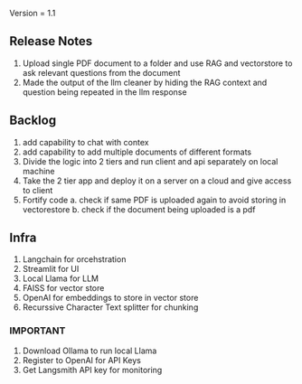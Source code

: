 Version = 1.1

## Release Notes


1. Upload single PDF document to a folder and use RAG and vectorstore to ask relevant questions from the document
2. Made the output of the llm cleaner by hiding the RAG context and question being repeated in the llm response



## Backlog
1. add capability to chat with contex
2. add capability to add multiple documents of different formats 
3. Divide the logic into 2 tiers and run client and api separately on local machine
4. Take the 2 tier app and deploy it on a server on a cloud and give access to client
5. Fortify code
    a. check if same PDF is uploaded again to avoid storing in vectorestore
    b. check if the document being uploaded is a pdf


## Infra

1. Langchain for orcehstration
2. Streamlit for UI
3. Local Llama for LLM
4. FAISS for vector store
5. OpenAI for embeddings to store in vector store
6. Recurssive Character Text splitter for chunking


### IMPORTANT
1. Download Ollama to run local Llama
2. Register to OpenAI for API Keys
3. Get Langsmith API key for monitoring
